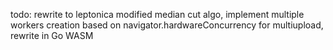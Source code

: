 todo: rewrite to leptonica modified median cut algo, implement multiple workers creation based on navigator.hardwareConcurrency for multiupload, rewrite in Go WASM
